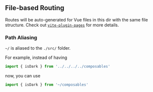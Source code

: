 ## File-based Routing

Routes will be auto-generated for Vue files in this dir with the same file structure.
Check out [`vite-plugin-pages`](https://github.com/hannoeru/vite-plugin-pages) for more details.

### Path Aliasing

`~/` is aliased to the `./src/` folder.

For example, instead of having

```ts
import { isDark } from '../../../../composables'
```

now, you can use

```ts
import { isDark } from '~/composables'
```
